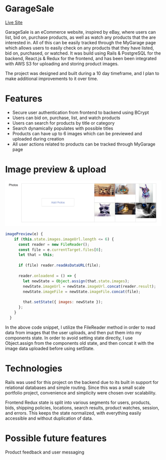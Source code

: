 # GarageSale

[Live Site](https://thegaragesale.herokuapp.com/#/)

GarageSale is an eCommerce website, inspired by eBay, where users can list, bid on, purchase products, as well as watch any products that the are interested in. All of this can be easily tracked through the MyGarage page which allows users to easily check on any products that they have listed, bid on, purchased, or watched. It was build using Rails & PostgreSQL for the backend, React.js & Redux for the frontend, and has been been integrated with AWS S3 for uploading and storing product images.

The project was designed and built during a 10 day timeframe, and I plan to make additional improvements to it over time.

# Features

* Secure user authentication from frontend to backend using BCrypt
* Users can bid on, purchase, list, and watch products
* Users can search for products by title or category
* Search dynamically populates with possible titles
* Products can have up to 6 images which can be previewed and uploaded during creation
* All user actions related to products can be tracked through MyGarage page

# Image preview & upload

![preview_snippet](/app/assets/images/preview_snippet.png)

```javascript
imagePreview(e) {
    if (this.state.images.imageUrl.length <= 6) {
      const reader = new FileReader();
      const file = e.currentTarget.files[0];
      let that = this;
  
      if (file) reader.readAsDataURL(file);
  
      reader.onloadend = () => {
        let newState = Object.assign(that.state.images);
        newState.imageUrl = newState.imageUrl.concat(reader.result);
        newState.imageFile = newState.imageFile.concat(file);
  
        that.setState({ images: newState });
      };
    }
  }
```

In the above code snippet, I utilize the FileReader method in order to read data from images that the user uploads, and then put them into my components state. In order to avoid setting state directly, I use Object.assign from the components old state, and then concat it with the image data uploaded before using setState.

# Technologies

Rails was used for this project on the backend due to its built in support for relational databases and simple routing. Since this was a small scale portfolio project, convenience and simplicity were chosen over scalability. 

Frontend Redux state is split into various segments for users, products, bids, shipping policies, locations, search results, product watches, session, and errors. This keeps the state normalized, with everything easily accessible and without duplication of data.

# Possible future features

Product feedback and user messaging